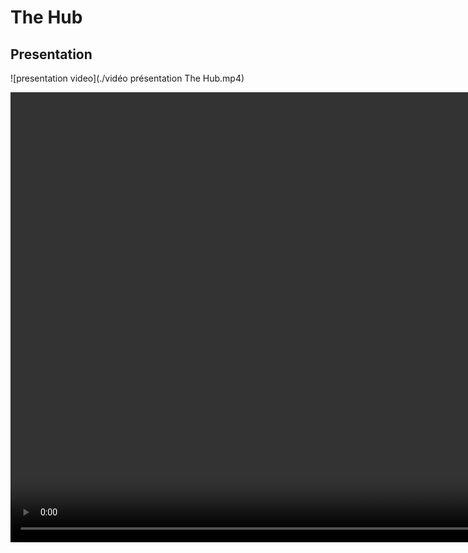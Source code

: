 # The Hub

## Presentation

![presentation video](./vidéo présentation The Hub.mp4)

<video src="./vidéo présentation The Hub.mp4" height="720" controls>
  Your browser does not support the video tag.
</video>
